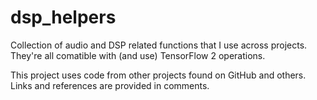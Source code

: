 # dsp_helpers
Collection of audio and DSP related functions that I use across projects. They're all comatible with (and use) TensorFlow 2 operations.

This project uses code from other projects found on GitHub and others. Links and references are provided in comments.
